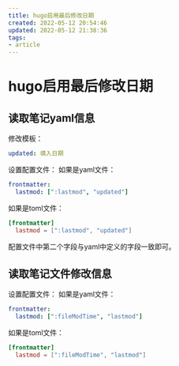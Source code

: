 ```yaml
---
title: hugo启用最后修改日期
created: 2022-05-12 20:54:46
updated: 2022-05-12 21:38:36
tags: 
- article
---
```

# hugo启用最后修改日期

## 读取笔记yaml信息

修改模板：
```yaml
updated: 填入日期
```

设置配置文件：
如果是yaml文件：
```yaml
frontmatter:
  lastmod: [":lastmod", "updated"]
```
如果是toml文件：
```toml
[frontmatter]
  lastmod = [":lastmod", "updated"]
```

配置文件中第二个字段与yaml中定义的字段一致即可。

## 读取笔记文件修改信息

设置配置文件：
如果是yaml文件：
```yaml
frontmatter:
  lastmod: [":fileModTime", "lastmod"]
```
如果是toml文件：
```toml
[frontmatter]
  lastmod = [":fileModTime", "lastmod"]
```